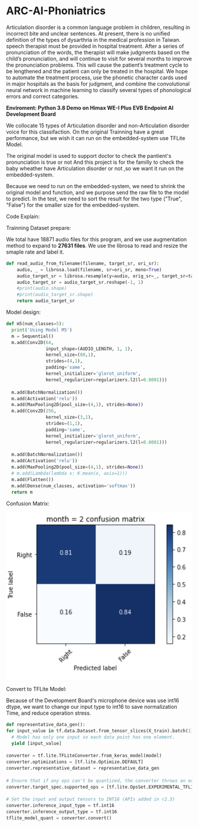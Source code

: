 # ARC-AI-Phoniatrics
Articulation disorder is a common language problem in children, resulting in incorrect bite and unclear sentences. At present, there is no unified definition of the types of dysarthria in the medical profession in Taiwan. speech therapist must be provided in hospital treatment. After a series of pronunciation of the words, the therapist will make judgments based on the child’s pronunciation, and will continue to visit for several months to improve the pronunciation problems. This will cause the patient’s treatment cycle to be lengthened and the patient can only be treated in the hospital. We hope to automate the treatment process, use the phonetic character cards used in major hospitals as the basis for judgment, and combine the convolutional neural network in machine learning to classify several types of phonological errors and correct categories.

**Enviroment: Python 3.8
Demo on Himax WE-I Plus EVB Endpoint AI Development Board**

We collocate 15 types of Articulation disorder and non-Articulation disorder voice for this classifaction.
On the original Trainning have a great performance, but we wish it can run on the embedded-system use TFLite Model.

The original model is used to support doctor to check the pantient's pronunciation is true or not
And this project is for the familly to check the baby wheather have Articulation disorder or not ,so we want it run on the embedded-system.

Because we need to run on the embedded-system, we need to shrink the original model and function, and we purpose send the raw file to the model to predict.
In the test, we need to sort the result for the two type ("True", "False") for the smaller size for the embedded-system.


Code Explain:
  
  Trainning Dataset prepare:
  
  We total have 18871 audio files for this program, and we use augmentation method to expand to **27631 files**.
  We use the librosa to read and resize the smaple rate and label it.
```python
def read_audio_from_filename(filename, target_sr, ori_sr):
    audio, _ = librosa.load(filename, sr=ori_sr, mono=True)
    audio_target_sr = librosa.resample(y=audio, orig_sr=_, target_sr=target_sr) # ori_sr to target_sr
    audio_target_sr = audio_target_sr.reshape(-1, 1)
    #print(audio.shape)
    #print(audio_target_sr.shape)
    return audio_target_sr
```

  Model design:
  
  ```python
def m5(num_classes=5):
    print('Using Model M5')
    m = Sequential()
    m.add(Conv2D(64,
                 input_shape=(AUDIO_LENGTH, 1, 1),
                 kernel_size=(80,1),
                 strides=(4,1),
                 padding='same',
                 kernel_initializer='glorot_uniform',
                 kernel_regularizer=regularizers.l2(l=0.0001)))

    m.add(BatchNormalization())
    m.add(Activation('relu'))
    m.add(MaxPooling2D(pool_size=(4,1), strides=None))
    m.add(Conv2D(256,
                 kernel_size=(3,1),
                 strides=(1,1),
                 padding='same',
                 kernel_initializer='glorot_uniform',
                 kernel_regularizer=regularizers.l2(l=0.0001)))

    m.add(BatchNormalization())
    m.add(Activation('relu'))
    m.add(MaxPooling2D(pool_size=(4,1), strides=None))
    # m.add(Lambda(lambda x: K.mean(x, axis=1)))
    m.add(Flatten())
    m.add(Dense(num_classes, activation='softmax'))
    return m
```

  Confusion Matrix:
  
<p>
  <img src = "./confusion_matrix.png">
</p>


  Convert to TFLite Model:
  
  Because of the Development Board's microphone device was use int16 dtype, we want to change our input type to int16 to save normalization Time, and reduce operation stress.
  
  ```python
def representative_data_gen():
  for input_value in tf.data.Dataset.from_tensor_slices(X_train).batch(1).take(100):
    # Model has only one input so each data point has one element.
    yield [input_value]

converter = tf.lite.TFLiteConverter.from_keras_model(model)
converter.optimizations = [tf.lite.Optimize.DEFAULT]
converter.representative_dataset = representative_data_gen

# Ensure that if any ops can't be quantized, the converter throws an error
converter.target_spec.supported_ops = [tf.lite.OpsSet.EXPERIMENTAL_TFLITE_BUILTINS_ACTIVATIONS_INT16_WEIGHTS_INT8]

# Set the input and output tensors to INT16 (APIs added in r2.3)
converter.inference_input_type = tf.int16
converter.inference_output_type = tf.int16
tflite_model_quant = converter.convert()
  ```
